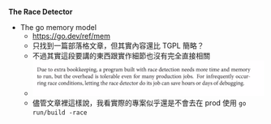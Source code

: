 **The Race Detector**
- The go memory model
	- https://go.dev/ref/mem
	- 只找到一篇部落格文章，但其實內容還比 TGPL 簡略？
	- 不過其實這段要講的東西跟實作細節也沒有完全直接相關
	- ![](ch9/imgs/ch9.6-0423043558.png)
	- 儘管文章裡這樣說，我看實際的專案似乎還是不會去在 prod 使用 `go run/build -race`
